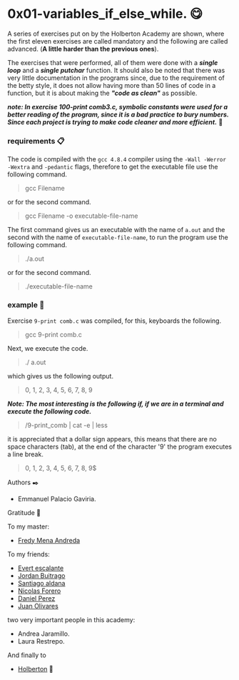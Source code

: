 # 0x01-variables_if_else_while.  :yum:

A series of exercises put on by the Holberton Academy are shown, where the first eleven exercises are called mandatory and the following are called advanced. (**A little harder than the previous ones**).

The exercises that were performed, all of them were done with a **_single loop_** and a **_single putchar_** function. It should also be noted that there was very little documentation in the programs since, due to the requirement of the betty style, it does not allow having more than 50 lines of code in a function, but it is about making the ***"code as clean"*** as possible.

***note: In exercise 100-print comb3.c, symbolic constants were used for a better reading of the program, since it is a bad practice to bury numbers. Since each project is trying to make code cleaner and more efficient.*** :rocket:

### requirements 📋

The code is compiled with the ```gcc 4.8.4``` compiler using the ```-Wall -Werror -Wextra``` and ```-pedantic``` flags, therefore to get the executable file use the following command.

> gcc Filename

or for the second command.

> gcc Filename -o executable-file-name

The first command gives us an executable with the name of ```a.out``` and the second with the name of ```executable-file-name```, to run the program use the following command.

> ./a.out

or for the second command.

> ./executable-file-name

### example :metal:

Exercise ```9-print comb.c``` was compiled, for this, keyboards the following.

> gcc 9-print comb.c

Next, we execute the code.

> ./ a.out

which gives us the following output.

> 0, 1, 2, 3, 4, 5, 6, 7, 8, 9

***Note: The most interesting is the following if, if we are in a terminal and execute the following code.***

> /9-print_comb | cat -e | less

it is appreciated that a dollar sign appears, this means that there are no space characters (tab), at the end of the character '9' the program executes a line break.

> 0, 1, 2, 3, 4, 5, 6, 7, 8, 9$

Authors ✒️

* Emmanuel Palacio Gaviria. 

Gratitude 🎁

To my master:
* [Fredy Mena Andreda](https://github.com/xfry)

To my friends:
* [Evert escalante](https://github.com/Evertcolombia)
* [Jordan Buitrago](https://github.com/jordanbsandoval)
* [Santiago aldana](https://github.com/paisap)
* [Nicolas Forero](https://github.com/NickForero11)
* [Daniel Perez](https://github.com/d1sd41n)
* [Juan Olivares](https://github.com/JuanOlivares1)

two very important people in this academy:
* Andrea Jaramillo.
* Laura Restrepo.

And finally to
* [Holberton](https://www.holbertonschool.com/co)  :yellow_heart:
